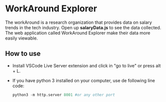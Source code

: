 # **WorkAround Explorer**

The workAround is a research organization that provides data on salary trends in the tech industry. Open up **salaryData.js** to see the data collected. The web application called WorkAround Explorer make their data more easily viewable.



## How to use

- Install VSCode Live Server extension and click in "go to live" or press alt + L.

- If you have python 3 installed on your computer, use de following line code:

  ~~~~python
  python3 -m http.server 8001 #or any other port
  ~~~~

  

